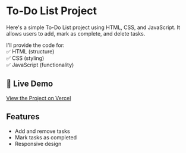 # To-Do List Project

Here's a simple To-Do List project using HTML, CSS, and JavaScript. It allows users to add, mark as complete, and delete tasks.

I'll provide the code for: <br>
✅ HTML (structure) <br>
✅ CSS (styling) <br>
✅ JavaScript (functionality) <br>


## 🔗 Live Demo
[View the Project on Vercel](https://your-project.vercel.app)

## Features
- Add and remove tasks
- Mark tasks as completed
- Responsive design
